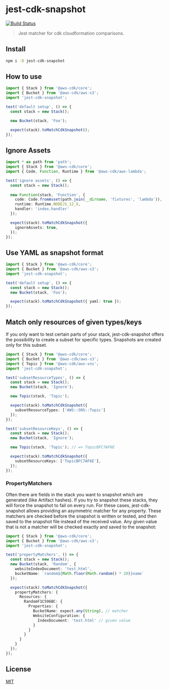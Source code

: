 # jest-cdk-snapshot

[![Build Status](https://travis-ci.org/hupe1980/jest-cdk-snapshot.svg?branch=master)](https://travis-ci.org/hupe1980/jest-cdk-snapshot)

> Jest matcher for cdk cloudformation comparisons.

## Install

```bash
npm i -D jest-cdk-snapshot
```

## How to use

```typescript
import { Stack } from '@aws-cdk/core';
import { Bucket } from '@aws-cdk/aws-s3';
import 'jest-cdk-snapshot';

test('default setup', () => {
  const stack = new Stack();

  new Bucket(stack, 'Foo');

  expect(stack).toMatchCdkSnapshot();
});
```

## Ignore Assets
```typescript
import * as path from 'path';
import { Stack } from '@aws-cdk/core';
import { Code, Function, Runtime } from '@aws-cdk/aws-lambda';

test('ignore assets', () => {
  const stack = new Stack();
  
  new Function(stack, 'Function', {
    code: Code.fromAsset(path.join(__dirname, 'fixtures', 'lambda')),
    runtime: Runtime.NODEJS_12_X,
    handler: 'index.handler'
  });

  expect(stack).toMatchCdkSnapshot({
    ignoreAssets: true,
  });
});

```

## Use YAML as snapshot format

```typescript
import { Stack } from '@aws-cdk/core';
import { Bucket } from '@aws-cdk/aws-s3';
import 'jest-cdk-snapshot';

test('default setup', () => {
  const stack = new Stack();
  new Bucket(stack, 'Foo');

  expect(stack).toMatchCdkSnapshot({ yaml: true });
});
```

## Match only resources of given types/keys

If you only want to test certain parts of your stack, jest-cdk-snapshot offers the possibility to create a subset for specific types. Snapshots are created only for this subset.

```typescript
import { Stack } from '@aws-cdk/core';
import { Bucket } from '@aws-cdk/aws-s3';
import { Topic } from '@aws-cdk/aws-sns';
import 'jest-cdk-snapshot';

test('subsetResourceTypes', () => {
  const stack = new Stack();
  new Bucket(stack, 'Ignore');

  new Topic(stack, 'Topic');

  expect(stack).toMatchCdkSnapshot({
    subsetResourceTypes: ['AWS::SNS::Topic']
  });
});

test('subsetResourceKeys', () => {
  const stack = new Stack();
  new Bucket(stack, 'Ignore');

  new Topic(stack, 'Topic'); // => TopicBFC7AF6E

  expect(stack).toMatchCdkSnapshot({
    subsetResourceKeys: ['TopicBFC7AF6E'],
  });
});
```

### PropertyMatchers

Often there are fields in the stack you want to snapshot which are generated (like Artifact hashes). If you try to snapshot these stacks, they will force the snapshot to fail on every run. For these cases, jest-cdk-snapshot allows providing an asymmetric matcher for any property. These matchers are checked before the snapshot is written or tested, and then saved to the snapshot file instead of the received value. Any given value that is not a matcher will be checked exactly and saved to the snapshot:

```typescript
import { Stack } from '@aws-cdk/core';
import { Bucket } from '@aws-cdk/aws-s3';
import 'jest-cdk-snapshot';

test('propertyMatchers', () => {
  const stack = new Stack();
  new Bucket(stack, 'Random', {
    websiteIndexDocument: 'test.html',
    bucketName: `random${Math.floor(Math.random() * 20)}name`
  });

  expect(stack).toMatchCdkSnapshot({
    propertyMatchers: {
      Resources: {
        RandomF1C596BC: {
          Properties: {
            BucketName: expect.any(String), // matcher
            WebsiteConfiguration: {
              IndexDocument: 'test.html' // given value
            }
          }
        }
      }
    }
  });
});
```

## License

[MIT](LICENSE)
